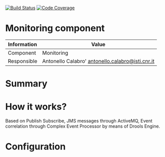 [![Build Status](https://travis-ci.org/acalabro/glimpse.png)](https://travis-ci.org/acalabro/glimpse) [![Code Coverage](https://codecov.io/gh/acalabro/glimpse/branch/master/graph/badge.svg)](https://codecov.io/gh/acalabro/glimpse)

Monitoring component
====================

Information   | Value
------------- | --------
Component     | Monitoring
Responsible   | Antonello Calabro' <antonello.calabro@isti.cnr.it>

# Summary

# How it works?
Based on Publish Subscribe, JMS messages through ActiveMQ, Event correlation
through Complex Event Processor by means of Drools Engine.

# Configuration
